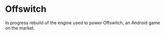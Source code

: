 Offswitch
=========

In progress rebuild of the engine used to power Offswitch, an Android game on the market.